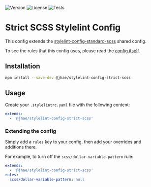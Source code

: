 ![Version](https://img.shields.io/npm/v/%40jhae/stylelint-config-strict-scss?label=Version)
![License](https://img.shields.io/github/license/jhae-de/stylelint-config-strict-scss?label=License&color=lightgrey)
![Tests](https://img.shields.io/github/actions/workflow/status/jhae-de/stylelint-config-strict-scss/analyze.yaml?label=Tests)

# Strict SCSS Stylelint Config

This config extends
the [stylelint-config-standard-scss](https://github.com/jhae-de/stylelint-config-standard-scss) shared config.

To see the rules that this config uses, please read the [config itself](/index.yaml).

## Installation

```bash
npm install --save-dev @jhae/stylelint-config-strict-scss
```

## Usage

Create your `.stylelintrc.yaml` file with the following content:

```yaml
extends:
  - '@jhae/stylelint-config-strict-scss'
```

### Extending the config

Simply add a `rules` key to your config, then add your overrides and additions there.

For example, to turn off the `scss/dollar-variable-pattern` rule:

```yaml
extends:
  - '@jhae/stylelint-config-strict-scss'
rules:
  scss/dollar-variable-pattern: null
```

